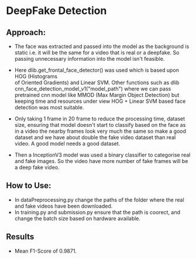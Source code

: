 # DeepFake Detection

## Approach:

- The face was extracted and passed into the model as the background is static i.e. it will be the same for a video that is real or a deepfake. So passing unnecessary information into the model isn't feasible.

- Here dlib.get_frontal_face_detector() was used which is based upon HOG (Histograms\
 of Oriented Gradients) and Linear SVM. Other functions such as dlib cnn_face_detection_model_v1("model_path") where we can pass pretrained cnn model like MMOD (Max Margin Object Detection) but keeping time and resources under view HOG + Linear SVM based face detection was most suitable.
 
- Only taking 1 frame in 20 frame to reduce the processing time, dataset size, ensuring that model doesn't start to classify based on 
  the face as in a video the nearby frames look very much the same so make a good dataset and we have about double the fake video dataset than real 
  video. A good model needs a good dataset.
  
- Then a InceptionV3 model was used a binary classifier to categorise real and fake images. So the video have more number of fake frames will be a deep fake video.


## How to Use:

- In dataPreprocessing.py change the paths of the folder where the real and fake videos have been downloaded.
- In training.py and submission.py ensure that the path is coorect, and change the batch size based on hardware available.

## Results

- Mean F1-Score of 0.9871.